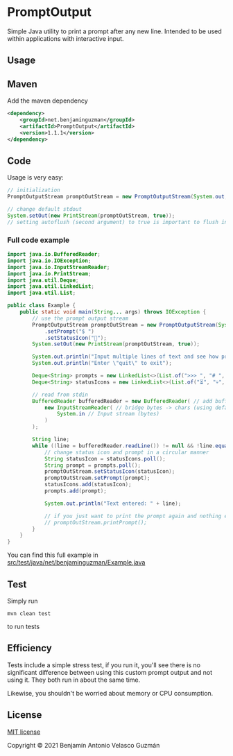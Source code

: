 # PromptOutput

Simple Java utility to print a prompt after any new line. Intended to be used within applications with interactive
input.

## Usage

## Maven

Add the maven dependency

```xml
<dependency>
    <groupId>net.benjaminguzman</groupId>
    <artifactId>PromptOutput</artifactId>
    <version>1.1.1</version>
</dependency>
```

## Code

Usage is very easy:

```Java
// initialization
PromptOutputStream promptOutStream = new PromptOutputStream(System.out, "$ ");

// change default stdout
System.setOut(new PrintStream(promptOutStream, true));
// setting autoflush (second argument) to true is important to flush internal PrintStream buffer after a new line is found
```

### Full code example

```Java
import java.io.BufferedReader;
import java.io.IOException;
import java.io.InputStreamReader;
import java.io.PrintStream;
import java.util.Deque;
import java.util.LinkedList;
import java.util.List;

public class Example {
    public static void main(String... args) throws IOException {
        // use the prompt output stream
        PromptOutputStream promptOutStream = new PromptOutputStream(System.out)
            .setPrompt("$ ")
            .setStatusIcon("🧪");
        System.setOut(new PrintStream(promptOutStream, true));

        System.out.println("Input multiple lines of text and see how prompt and icon changes");
        System.out.println("Enter \"quit\" to exit");

        Deque<String> prompts = new LinkedList<>(List.of(">>> ", "# ", "$ ", "> "));
        Deque<String> statusIcons = new LinkedList<>(List.of("⏳", "💀", "🙈"));

        // read from stdin
        BufferedReader bufferedReader = new BufferedReader( // add buffer for optimization
            new InputStreamReader( // bridge bytes -> chars (using default encoding)
                System.in // Input stream (bytes)
            )
        );

        String line;
        while ((line = bufferedReader.readLine()) != null && !line.equalsIgnoreCase("quit")) {
            // change status icon and prompt in a circular manner
            String statusIcon = statusIcons.poll();
            String prompt = prompts.poll();
            promptOutStream.setStatusIcon(statusIcon);
            promptOutStream.setPrompt(prompt);
            statusIcons.add(statusIcon);
            prompts.add(prompt);

            System.out.println("Text entered: " + line);

            // if you just want to print the prompt again and nothing else, use
            // promptOutStream.printPrompt();
        }
    }
}
```

You can find this full example in
[src/test/java/net/benjaminguzman/Example.java](src/test/java/net/benjaminguzman/Example.java)

## Test

Simply run

```shell
mvn clean test
```

to run tests

## Efficiency

Tests include a simple stress test, if you run it, you'll see there is no significant difference between using this
custom prompt output and not using it. They both run in about the same time.

Likewise, you shouldn't be worried about memory or CPU consumption.

## License

[MIT license](./LICENSE)

Copyright © 2021 Benjamín Antonio Velasco Guzmán